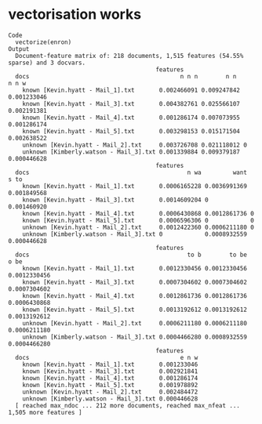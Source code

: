 # vectorisation works

    Code
      vectorize(enron)
    Output
      Document-feature matrix of: 218 documents, 1,515 features (54.55% sparse) and 3 docvars.
                                              features
      docs                                           n n n        n n        n n w
        known [Kevin.hyatt - Mail_1].txt       0.002466091 0.009247842 0.001233046
        known [Kevin.hyatt - Mail_3].txt       0.004382761 0.025566107 0.002191381
        known [Kevin.hyatt - Mail_4].txt       0.001286174 0.007073955 0.001286174
        known [Kevin.hyatt - Mail_5].txt       0.003298153 0.015171504 0.002638522
        unknown [Kevin.hyatt - Mail_2].txt     0.003726708 0.021118012 0          
        unknown [Kimberly.watson - Mail_3].txt 0.001339884 0.009379187 0.000446628
                                              features
      docs                                             n wa         want       s to 
        known [Kevin.hyatt - Mail_1].txt       0.0006165228 0.0036991369 0.001849568
        known [Kevin.hyatt - Mail_3].txt       0.0014609204 0            0.001460920
        known [Kevin.hyatt - Mail_4].txt       0.0006430868 0.0012861736 0          
        known [Kevin.hyatt - Mail_5].txt       0.0006596306 0            0          
        unknown [Kevin.hyatt - Mail_2].txt     0.0012422360 0.0006211180 0          
        unknown [Kimberly.watson - Mail_3].txt 0            0.0008932559 0.000446628
                                              features
      docs                                             to b        to be        o be 
        known [Kevin.hyatt - Mail_1].txt       0.0012330456 0.0012330456 0.0012330456
        known [Kevin.hyatt - Mail_3].txt       0.0007304602 0.0007304602 0.0007304602
        known [Kevin.hyatt - Mail_4].txt       0.0012861736 0.0012861736 0.0006430868
        known [Kevin.hyatt - Mail_5].txt       0.0013192612 0.0013192612 0.0013192612
        unknown [Kevin.hyatt - Mail_2].txt     0.0006211180 0.0006211180 0.0006211180
        unknown [Kimberly.watson - Mail_3].txt 0.0004466280 0.0008932559 0.0004466280
                                              features
      docs                                           e n w
        known [Kevin.hyatt - Mail_1].txt       0.001233046
        known [Kevin.hyatt - Mail_3].txt       0.002921841
        known [Kevin.hyatt - Mail_4].txt       0.001286174
        known [Kevin.hyatt - Mail_5].txt       0.001978892
        unknown [Kevin.hyatt - Mail_2].txt     0.002484472
        unknown [Kimberly.watson - Mail_3].txt 0.000446628
      [ reached max_ndoc ... 212 more documents, reached max_nfeat ... 1,505 more features ]

